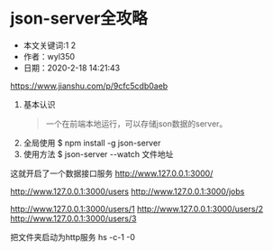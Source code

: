 # json-server全攻略
- 本文关键词:1 2 
- 作者：wyl350 
- 日期：2020-2-18 14:21:43 

https://www.jianshu.com/p/9cfc5cdb0aeb
1. 基本认识
    > 一个在前端本地运行，可以存储json数据的server。
1. 全局使用
$ npm install -g json-server
1. 使用方法
$ json-server --watch 文件地址

这就开启了一个数据接口服务
http://www.127.0.0.1:3000/

http://www.127.0.0.1:3000/users
http://www.127.0.0.1:3000/jobs

http://www.127.0.0.1:3000/users/1
http://www.127.0.0.1:3000/users/2
http://www.127.0.0.1:3000/users/3


把文件夹启动为http服务
hs -c-1 -0 